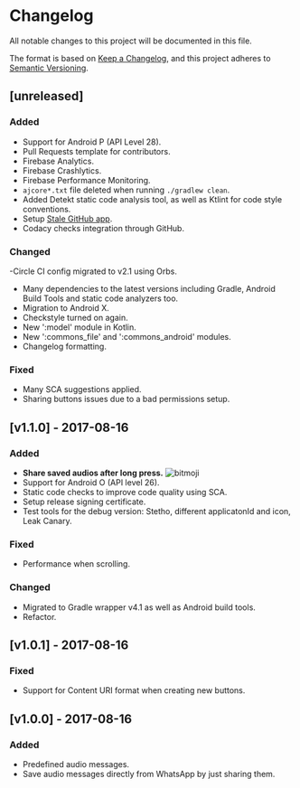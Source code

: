 # Changelog
All notable changes to this project will be documented in this file.

The format is based on [Keep a Changelog][], and this project adheres to [Semantic Versioning][].

## \[unreleased]
### Added
- Support for Android P (API Level 28).
- Pull Requests template for contributors.
- Firebase Analytics. 
- Firebase Crashlytics.
- Firebase Performance Monitoring.
- `ajcore*.txt` file deleted when running `./gradlew clean`.
- Added Detekt static code analysis tool, as well as Ktlint for code style conventions.
- Setup [Stale GitHub app](https://github.com/apps/stale).
- Codacy checks integration through GitHub.

### Changed
-Circle CI config migrated to v2.1 using Orbs.
- Many dependencies to the latest versions including Gradle, Android Build Tools and static code analyzers too.
- Migration to Android X.
- Checkstyle turned on again.
- New ':model' module in Kotlin.
- New ':commons_file' and ':commons_android' modules.
- Changelog formatting.

### Fixed
- Many SCA suggestions applied.
- Sharing buttons issues due to a bad permissions setup.

## \[v1.1.0] - 2017-08-16

### Added
- **Share saved audios after long press.** ![bitmoji](https://render.bitstrips.com/v2/cpanel/8363918-196115675_6-s4-v1.png?transparent=1&palette=1&width=246)
- Support for Android O (API level 26).
- Static code checks to improve code quality using SCA.
- Setup release signing certificate.
- Test tools for the debug version: Stetho, different applicatonId and icon, Leak Canary.

### Fixed
- Performance when scrolling.

### Changed
- Migrated to Gradle wrapper v4.1 as well as Android build tools.
- Refactor.

## \[v1.0.1] - 2017-08-16

### Fixed
- Support for Content URI format when creating new buttons.

## \[v1.0.0] - 2017-08-16
### Added
- Predefined audio messages.
- Save audio messages directly from WhatsApp by just sharing them.

[keep a changelog]: https://keepachangelog.com/en/1.0.0/
[semantic versioning]: https://semver.org/spec/v2.0.0.html
